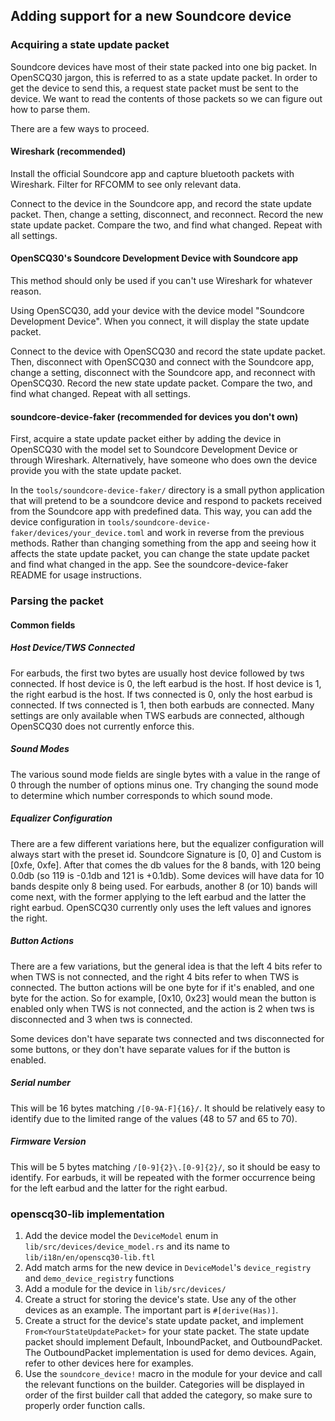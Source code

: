 ## Adding support for a new Soundcore device

### Acquiring a state update packet

Soundcore devices have most of their state packed into one big packet. In OpenSCQ30 jargon, this is referred to as a state update packet. In order to get the device to send this, a request state packet must be sent to the device. We want to read the contents of those packets so we can figure out how to parse them.

There are a few ways to proceed.

#### Wireshark (recommended)

Install the official Soundcore app and capture bluetooth packets with Wireshark. Filter for RFCOMM to see only relevant data.

Connect to the device in the Soundcore app, and record the state update packet. Then, change a setting, disconnect, and reconnect. Record the new state update packet. Compare the two, and find what changed. Repeat with all settings.

#### OpenSCQ30's Soundcore Development Device with Soundcore app

This method should only be used if you can't use Wireshark for whatever reason.

Using OpenSCQ30, add your device with the device model "Soundcore Development Device". When you connect, it will display the state update packet.

Connect to the device with OpenSCQ30 and record the state update packet. Then, disconnect with OpenSCQ30 and connect with the Soundcore app, change a setting, disconnect with the Soundcore app, and reconnect with OpenSCQ30. Record the new state update packet. Compare the two, and find what changed. Repeat with all settings.

#### soundcore-device-faker (recommended for devices you don't own)

First, acquire a state update packet either by adding the device in OpenSCQ30 with the model set to Soundcore Development Device or through Wireshark. Alternatively, have someone who does own the device provide you with the state update packet.

In the `tools/soundcore-device-faker/` directory is a small python application that will pretend to be a soundcore device and respond to packets received from the Soundcore app with predefined data. This way, you can add the device configuration in `tools/soundcore-device-faker/devices/your_device.toml` and work in reverse from the previous methods. Rather than changing something from the app and seeing how it affects the state update packet, you can change the state update packet and find what changed in the app. See the soundcore-device-faker README for usage instructions.

### Parsing the packet

#### Common fields

##### Host Device/TWS Connected

For earbuds, the first two bytes are usually host device followed by tws connected. If host device is 0, the left earbud is the host. If host device is 1, the right earbud is the host. If tws connected is 0, only the host earbud is connected. If tws connected is 1, then both earbuds are connected. Many settings are only available when TWS earbuds are connected, although OpenSCQ30 does not currently enforce this.

##### Sound Modes

The various sound mode fields are single bytes with a value in the range of 0 through the number of options minus one. Try changing the sound mode to determine which number corresponds to which sound mode.

##### Equalizer Configuration

There are a few different variations here, but the equalizer configuration will always start with the preset id. Soundcore Signature is [0, 0] and Custom is [0xfe, 0xfe]. After that comes the db values for the 8 bands, with 120 being 0.0db (so 119 is -0.1db and 121 is +0.1db). Some devices will have data for 10 bands despite only 8 being used. For earbuds, another 8 (or 10) bands will come next, with the former applying to the left earbud and the latter the right earbud. OpenSCQ30 currently only uses the left values and ignores the right.

##### Button Actions

There are a few variations, but the general idea is that the left 4 bits refer to when TWS is not connected, and the right 4 bits refer to when TWS is connected. The button actions will be one byte for if it's enabled, and one byte for the action. So for example, [0x10, 0x23] would mean the button is enabled only when TWS is not connected, and the action is 2 when tws is disconnected and 3 when tws is connected.

Some devices don't have separate tws connected and tws disconnected for some buttons, or they don't have separate values for if the button is enabled.

##### Serial number

This will be 16 bytes matching `/[0-9A-F]{16}/`. It should be relatively easy to identify due to the limited range of the values (48 to 57 and 65 to 70).

##### Firmware Version

This will be 5 bytes matching `/[0-9]{2}\.[0-9]{2}/`, so it should be easy to identify. For earbuds, it will be repeated with the former occurrence being for the left earbud and the latter for the right earbud.

### openscq30-lib implementation

1. Add the device model the `DeviceModel` enum in `lib/src/devices/device_model.rs` and its name to `lib/i18n/en/openscq30-lib.ftl`
2. Add match arms for the new device in `DeviceModel`'s `device_registry` and `demo_device_registry` functions
3. Add a module for the device in `lib/src/devices/`
4. Create a struct for storing the device's state. Use any of the other devices as an example. The important part is `#[derive(Has)]`.
5. Create a struct for the device's state update packet, and implement `From<YourStateUpdatePacket>` for your state packet. The state update packet should implement Default, InboundPacket, and OutboundPacket. The OutboundPacket implementation is used for demo devices. Again, refer to other devices here for examples.
6. Use the `soundcore_device!` macro in the module for your device and call the relevant functions on the builder. Categories will be displayed in order of the first builder call that added the category, so make sure to properly order function calls.
